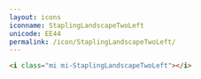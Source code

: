 ```yaml
---
layout: icons
iconname: StaplingLandscapeTwoLeft
unicode: EE44
permalink: /icon/StaplingLandscapeTwoLeft/
---
```


``` html
<i class="mi mi-StaplingLandscapeTwoLeft"></i>
```
